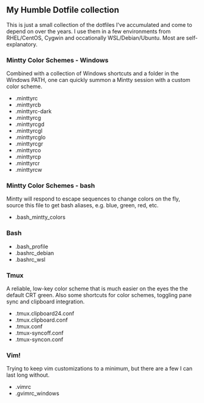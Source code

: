 ## My Humble Dotfile collection ##

This is just a small collection of the dotfiles I've accumulated and come to depend on over the years. I use them in a few environments from RHEL/CentOS, Cygwin and occationally WSL/Debian/Ubuntu. Most are self-explanatory. 

### Mintty Color Schemes - Windows ###

Combined with a collection of Windows shortcuts and a folder in the Windows PATH, one can quickly summon a Mintty session with a custom color scheme.

* .minttyrc
* .minttyrcb
* .minttyrc-dark
* .minttyrcg
* .minttyrcgd
* .minttyrcgl
* .minttyrcglo
* .minttyrcgr
* .minttyrco
* .minttyrcp
* .minttyrcr
* .minttyrcw

### Mintty Color Schemes - bash ###
Mintty will respond to escape sequences to change colors on the fly, source this file to get bash aliases, e.g. blue, green, red, etc.

* .bash_mintty_colors

### Bash ###
* .bash_profile
* .bashrc_debian
* .bashrc_wsl

### Tmux ###
A reliable, low-key color scheme that is much easier on the eyes the the default CRT green. Also some shortcuts for color schemes, toggling pane sync and clipboard integration.

* .tmux.clipboard24.conf
* .tmux.clipboard.conf
* .tmux.conf
* .tmux-syncoff.conf
* .tmux-syncon.conf

### Vim! ###
Trying to keep vim customizations to a minimum, but there are a few I can last long without.

* .vimrc
* .gvimrc_windows

